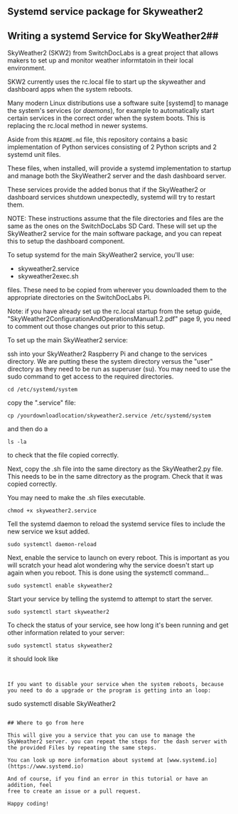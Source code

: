 ## **Systemd service package for Skyweather2**

## Writing a systemd Service for SkyWeather2##

SkyWeather2 (SKW2) from SwitchDocLabs is a great project that allows makers to set up and monitor weather informtatoin in their local environment.

SKW2 currently uses the rc.local file to start up the skyweather and dashboard apps when the system reboots.

Many modern Linux distributions use a software suite [systemd] to manage the system's services (or *daemons*), for example to automatically start certain services in the correct order when the system boots. This is replacing the rc.local method in newer systems.

Aside from this `README.md` file, this repository contains a basic
implementation of Python services consisting of 2 Python scripts
and 2 systemd unit files.

These files, when installed, will provide a systemd implementation to startup and manage both the SkyWeather2 server and the dash dashboard server.

These services provide the added bonus that if the SkyWeather2 or dashboard services shutdown unexpectedly, systemd will try to restart them.

NOTE: These instructions assume that the file directories and files are the same as the ones on the SwitchDocLabs SD Card. These will set up the SkyWeather2 service for the main software package, and you can repeat this to setup the dashboard component.

To setup systemd for the main SkyWeather2 service, you'll use:

- skyweather2.service
- skyweather2exec.sh

files. These need to be copied from wherever you downloaded them to the appropriate directories on the SwitchDocLabs Pi.


Note: if you have already set up the rc.local startup from the setup guide, "SkyWeather2ConfigurationAndOperationsManual1.2.pdf" page 9, you need to comment out those changes out prior to this setup.


To set up the main SkyWeather2 service:

ssh into your SkyWeather2 Raspberry Pi and change to the services directory. We are putting these the system directory versus the "user" directory as they need to be run as superuser (su). You may need to use the sudo command to get access to the required directories.

```
cd /etc/systemd/system

```

copy the ".service" file:

```
cp /yourdownloadlocation/skyweather2.service /etc/systemd/system
```
and then do a

```
ls -la
```
to check that the file copied correctly.

Next, copy the .sh file into the same directory as the SkyWeather2.py file. This needs to be in the same ditrectory as the program.
Check that it was copied correctly.

You may need to make the .sh files executable.
```
chmod +x skyweather2.service
```

Tell the systemd daemon to reload the systemd service files to include the new service we ksut added.

```
sudo systemctl daemon-reload
```

Next, enable the service to launch on every reboot. This is important as you will scratch your head alot wondering why the service doesn't start up again when you reboot. This is done using the systemctl command...

```
sudo systemctl enable skyweather2
```

Start your service by telling the systemd to attempt to start the server.

```
sudo systemctl start skyweather2
```

To check the status of your service, see how long it's been running and get other information related to your server:

```
sudo systemctl status skyweather2
```

it should look like
```


If you want to disable your service when the system reboots, because you need to do a upgrade or the program is getting into an loop:

```
sudo systemctl disable SkyWeather2
```

## Where to go from here

This will give you a service that you can use to manage the SkyWeather2 server. you can repeat the steps for the dash server with the provided Files by repeating the same steps.

You can look up more information about systemd at [www.systemd.io](https://www.systemd.io)

And of course, if you find an error in this tutorial or have an addition, feel
free to create an issue or a pull request.

Happy coding!
